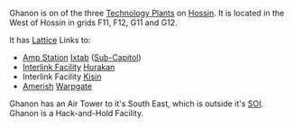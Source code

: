 Ghanon is on of the three [Technology Plants](../locations/Technology_Plant.md)
on [Hossin](../locations/Hossin.md). It is located in the West of Hossin in
grids F11, F12, G11 and G12.

It has [Lattice](../terminology/Lattice.md) Links to:

- [Amp Station](../locations/Amp_Station.md) [Ixtab](Ixtab.md)
  ([Sub-Capitol](../locations/Sub-Capitol.md))
- [Interlink Facility](../locations/Interlink.md) [Hurakan](Hurakan.md)
- Interlink Facility [Kisin](Kisin.md)
- [Amerish](../locations/Amerish.md) [Warpgate](../locations/Warpgate.md)

Ghanon has an Air Tower to it's South East, which is outside it's
[SOI](../locations/Sphere_of_Influence.md). Ghanon is a Hack-and-Hold Facility.
